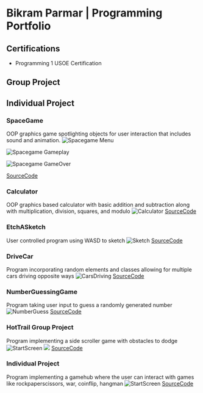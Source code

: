 # Bikram Parmar | Programming Portfolio

## Certifications
* Programming 1 USOE Certification

## Group Project 

## Individual Project

### SpaceGame
OOP graphics game spotlighting objects for user interaction that includes sound and animation.
![Spacegame Menu](https://github.com/myschoolac/programmingportfolio2.0/blob/main/images/sg1start.png?raw=true)

![Spacegame Gameplay](https://github.com/myschoolac/programmingportfolio2.0/blob/main/images/sg2.png?raw=true)

![Spacegame GameOver](https://github.com/myschoolac/programmingportfolio2.0/blob/main/images/sg3.png?raw=true)

[SourceCode](https://github.com/myschoolac/programmingportfolio2.0/blob/main/src/SpaceGame%202%203%202.zip)

### Calculator
OOP graphics based calculator with basic addition and subtraction along with multiplication, division, squares, and modulo
![Calculator](https://github.com/myschoolac/programmingportfolio2.0/blob/main/images/c1.png?raw=true)
[SourceCode](https://github.com/myschoolac/programmingportfolio2.0/blob/main/src/Button7.zip)

### EtchASketch
User controlled program using WASD to sketch
![Sketch](https://github.com/myschoolac/programmingportfolio2.0/blob/main/images/Screenshot%202024-02-01%20at%209.08.54%20AM.png?raw=true)
[SourceCode](https://github.com/myschoolac/programmingportfolio2.0/blob/main/src/Etch_A_sketch.zip)

### DriveCar
Program incorporating random elements and classes allowing for multiple cars driving opposite ways
![CarsDriving](https://github.com/myschoolac/programmingportfolio2.0/blob/main/images/Screenshot%202024-02-01%20at%209.22.17%20AM.png?raw=true)
[SourceCode](https://github.com/myschoolac/programmingportfolio2.0/blob/main/src/DriveCars%202.zip)

### NumberGuessingGame
Program taking user input to guess a randomly generated number
![NumberGuess](https://github.com/myschoolac/programmingportfolio2.0/blob/main/images/Numberguess.png?raw=true)
[SourceCode](https://github.com/myschoolac/programmingportfolio2.0/blob/main/src/main%20(3)%20(2).py.zip)

### HotTrail Group Project
Program implementing a side scroller game with obstacles to dodge
![StartScreen](https://github.com/DONALD-DUNK/SideScroller/raw/main/images/Screenshot%202024-03-01%20at%2010.58.01%20AM.png?raw=true)
![](https://github.com/DONALD-DUNK/SideScroller/raw/main/images/Screenshot%202024-03-01%20at%2010.11.20%20AM.png?raw=true)
[SourceCode](https://github.com/myschoolac/programmingportfolio2.0/blob/main/src/HotTrail-main.zip)

### Individual Project
Program implementing a gamehub where the user can interact with games like rockpaperscissors, war, coinflip, hangman
![StartScreen](https://github.com/myschoolac/programmingportfolio2.0/blob/main/images/Screenshot%202024-04-30%20at%209.13.49%20AM.png?raw=true)
[SourceCode](https://github.com/myschoolac/GameChoiceHub/tree/main/src)
